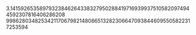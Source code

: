 3.141592653589793238462643383279502884197169399375105820974944592307816406286208
9986280348253421170679821480865132823066470938446095505822317253594